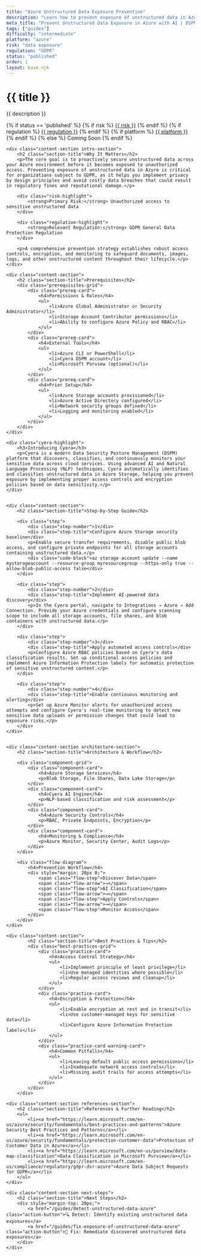 ```yaml
---
title: "Azure Unstructured Data Exposure Prevention"
description: "Learn how to prevent exposure of unstructured data in Azure environments. Follow step-by-step guidance for GDPR compliance."
meta_title: "Prevent Unstructured Data Exposure in Azure with AI | DSPM Guide"
tags: ["guides"]
difficulty: "intermediate"
platform: "azure"
risk: "data exposure"
regulation: "GDPR"
status: "published"
order: 1
layout: base.njk
---
```


<div class="container">
    <div class="header">
        <h1>{{ title }}</h1>
        <p>{{ description }}</p>
        <div class="guide-tags-container">
			<div class="guide-tags-wrapper">
		    {% if status == 'published' %}
		        {% if risk %}
		        <a href="/risk/{{ risk | downcase | replace: ' ', '-' }}/" class="guide-tag risk">{{ risk }}</a>
		        {% endif %}
		        {% if regulation %}
		        <a href="/regulation/{{ regulation | downcase | replace: ' ', '-' }}/" class="guide-tag regulation">{{ regulation }}</a>
		        {% endif %}
		        {% if platform %}
		        <a href="/platforms/{{ platform | downcase | replace: ' ', '-' }}/" class="guide-tag platform">{{ platform }}</a>
		        {% endif %}
		    {% else %}
		        <span class="guide-tag coming-soon">Coming Soon</span>
		    {% endif %}
		</div>
		</div>
    </div>

    <div class="content-section intro-section">
        <h2 class="section-title">Why It Matters</h2>
        <p>The core goal is to proactively secure unstructured data across your Azure environment before it becomes exposed to unauthorized access. Preventing exposure of unstructured data in Azure is critical for organizations subject to GDPR, as it helps you implement privacy by design principles and avoid costly data breaches that could result in regulatory fines and reputational damage.</p>
        
        <div class="risk-highlight">
            <strong>Primary Risk:</strong> Unauthorized access to sensitive unstructured data
        </div>
        
        <div class="regulation-highlight">
            <strong>Relevant Regulation:</strong> GDPR General Data Protection Regulation
        </div>
        
        <p>A comprehensive prevention strategy establishes robust access controls, encryption, and monitoring to safeguard documents, images, logs, and other unstructured content throughout their lifecycle.</p>
    </div>

    <div class="content-section">
        <h2 class="section-title">Prerequisites</h2>
        <div class="prerequisites-grid">
            <div class="prereq-card">
                <h4>Permissions & Roles</h4>
                <ul>
                    <li>Azure Global Administrator or Security Administrator</li>
                    <li>Storage Account Contributor permissions</li>
                    <li>Ability to configure Azure Policy and RBAC</li>
                </ul>
            </div>
            <div class="prereq-card">
                <h4>External Tools</h4>
                <ul>
                    <li>Azure CLI or PowerShell</li>
                    <li>Cyera DSPM account</li>
                    <li>Microsoft Purview (optional)</li>
                </ul>
            </div>
            <div class="prereq-card">
                <h4>Prior Setup</h4>
                <ul>
                    <li>Azure Storage accounts provisioned</li>
                    <li>Azure Active Directory configured</li>
                    <li>Network security groups defined</li>
                    <li>Logging and monitoring enabled</li>
                </ul>
            </div>
        </div>
    </div>
	
    <div class="cyera-highlight">
        <h3>Introducing Cyera</h3>
        <p>Cyera is a modern Data Security Posture Management (DSPM) platform that discovers, classifies, and continuously monitors your sensitive data across cloud services. Using advanced AI and Natural Language Processing (NLP) techniques, Cyera automatically identifies and classifies unstructured data in Azure Storage, helping you prevent exposure by implementing proper access controls and encryption policies based on data sensitivity.</p>
    </div>
	

    <div class="content-section">
        <h2 class="section-title">Step-by-Step Guide</h2>
        
        <div class="step">
            <div class="step-number">1</div>
            <div class="step-title">Configure Azure Storage security baseline</div>
            <p>Enable secure transfer requirements, disable public blob access, and configure private endpoints for all storage accounts containing unstructured data.</p>
            <div class="code-block">az storage account update --name mystorageaccount --resource-group myresourcegroup --https-only true --allow-blob-public-access false</div>
        </div>

        <div class="step">
            <div class="step-number">2</div>
            <div class="step-title">Implement AI-powered data discovery</div>
            <p>In the Cyera portal, navigate to Integrations → Azure → Add Connection. Provide your Azure credentials and configure scanning scope to include all storage accounts, file shares, and blob containers with unstructured data.</p>
        </div>

        <div class="step">
            <div class="step-number">3</div>
            <div class="step-title">Apply automated access controls</div>
            <p>Configure Azure RBAC policies based on Cyera's data classification results. Set up conditional access policies and implement Azure Information Protection labels for automatic protection of sensitive unstructured content.</p>
        </div>

        <div class="step">
            <div class="step-number">4</div>
            <div class="step-title">Enable continuous monitoring and alerting</div>
            <p>Set up Azure Monitor alerts for unauthorized access attempts and configure Cyera's real-time monitoring to detect new sensitive data uploads or permission changes that could lead to exposure risks.</p>
        </div>
    </div>


    <div class="content-section architecture-section">
        <h2 class="section-title">Architecture & Workflow</h2>
        
        <div class="component-grid">
            <div class="component-card">
                <h4>Azure Storage Services</h4>
                <p>Blob Storage, File Shares, Data Lake Storage</p>
            </div>
            <div class="component-card">
                <h4>Cyera AI Engine</h4>
                <p>NLP-based classification and risk assessment</p>
            </div>
            <div class="component-card">
                <h4>Azure Security Controls</h4>
                <p>RBAC, Private Endpoints, Encryption</p>
            </div>
            <div class="component-card">
                <h4>Monitoring & Compliance</h4>
                <p>Azure Monitor, Security Center, Audit Logs</p>
            </div>
        </div>

        <div class="flow-diagram">
            <h4>Prevention Workflow</h4>
            <div style="margin: 20px 0;">
                <span class="flow-step">Discover Data</span>
                <span class="flow-arrow">→</span>
                <span class="flow-step">AI Classification</span>
                <span class="flow-arrow">→</span>
                <span class="flow-step">Apply Controls</span>
                <span class="flow-arrow">→</span>
                <span class="flow-step">Monitor Access</span>
            </div>
        </div>
    </div>

	<div class="content-section">
	        <h2 class="section-title">Best Practices & Tips</h2>
	        <div class="best-practices-grid">
	            <div class="practice-card">
	                <h4>Access Control Strategy</h4>
	                <ul>
	                    <li>Implement principle of least privilege</li>
	                    <li>Use managed identities where possible</li>
	                    <li>Regular access reviews and cleanup</li>
	                </ul>
	            </div>
	            <div class="practice-card">
	                <h4>Encryption & Protection</h4>
	                <ul>
	                    <li>Enable encryption at rest and in transit</li>
	                    <li>Use customer-managed keys for sensitive data</li>
	                    <li>Configure Azure Information Protection labels</li>
	                </ul>
	            </div>
	            <div class="practice-card warning-card">
	                <h4>Common Pitfalls</h4>
	                <ul>
	                    <li>Leaving default public access permissions</li>
	                    <li>Inadequate network access controls</li>
	                    <li>Missing audit trails for access attempts</li>
	                </ul>
	            </div>
	        </div>
	    </div>

    <div class="content-section references-section">
        <h2 class="section-title">References & Further Reading</h2>
        <ul>
            <li><a href="https://learn.microsoft.com/en-us/azure/security/fundamentals/best-practices-and-patterns">Azure Security Best Practices and Patterns</a></li>
            <li><a href="https://learn.microsoft.com/en-us/azure/security/fundamentals/protection-customer-data">Protection of Customer Data in Azure</a></li>
            <li><a href="https://learn.microsoft.com/en-us/purview/data-map-classification">Data Classification in Microsoft Purview</a></li>
            <li><a href="https://learn.microsoft.com/en-us/compliance/regulatory/gdpr-dsr-azure">Azure Data Subject Requests for GDPR</a></li>
        </ul>
    </div>

    <div class="content-section next-steps">
        <h2 class="section-title">Next Steps</h2>
        <div style="margin-top: 20px;">
            <a href="/guides/detect-unstructured-data-azure" class="action-button">🔍 Detect: Identify existing unstructured data exposures</a>
            <a href="/guides/fix-exposure-of-unstructured-data-azure" class="action-button">🔧 Fix: Remediate discovered unstructured data exposures</a>
        </div>
    </div>
</div>